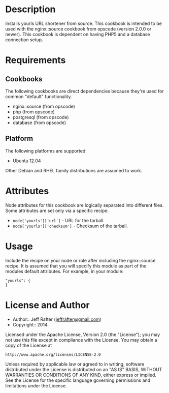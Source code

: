 Description
===========

Installs yourls URL shortener from source. This cookbook is intended to
be used with the nginx::source cookbook from opscode (version 2.0.0 or newer).
This cookbook is dependent on having PHP5 and a database connection setup.

Requirements
============

Cookbooks
---------

The following cookbooks are direct dependencies because they're used
for common "default" functionality.

* nginx::source (from opscode)
* php (from opscode)
* postgresql (from opscode)
* database (from opscode)

Platform
--------

The following platforms are supported:

* Ubuntu 12.04

Other Debian and RHEL family distributions are assumed to work.

Attributes
==========

Node attributes for this cookbook are logically separated into
different files. Some attributes are set only via a specific recipe.

* `node['yourls']['url']` - URL for the tarball.
* `node['yourls']['checksum']` - Checksum of the tarball.

Usage
=====

Include the recipe on your node or role after including the
nginx::source recipe. It is assumed that you will specify this
module as part of the modules default attributes. For example,
in your module:

    "yourls": {
    }


License and Author
==================

- Author:: Jeff Rafter (<jeffrafter@gmail.com>)
- Copyright:: 2014

Licensed under the Apache License, Version 2.0 (the "License");
you may not use this file except in compliance with the License.
You may obtain a copy of the License at

    http://www.apache.org/licenses/LICENSE-2.0

Unless required by applicable law or agreed to in writing, software
distributed under the License is distributed on an "AS IS" BASIS,
WITHOUT WARRANTIES OR CONDITIONS OF ANY KIND, either express or implied.
See the License for the specific language governing permissions and
limitations under the License.
